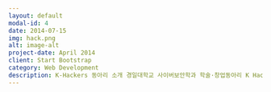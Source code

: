 ```yaml
---
layout: default
modal-id: 4
date: 2014-07-15
img: hack.png
alt: image-alt
project-date: April 2014
client: Start Bootstrap
category: Web Development
description: K-Hackers 동아리 소개 경일대학교 사이버보안학과 학술·창업동아리 K Hackers ///////////////////////////////////////////////////////////////////////////////////////////////////////////////// 저희 동아리는 2016년에 창설되었으며 경일대학교 사이버보안학과에 소속된 전공동아리로 학과 교수님들의 지도하에 ///////////////////////////////////////////////////////////////////////////////////////////////////////////////// 사이버보안을 전공하는 학생들로 구성되어 있으며 대학원 정보보호 연구실과 연계하여 세미나 및 프로젝트 등을 진행하고 있습니다. ///////////////////////////////////////////////////////////////////////////////////////////////////////////////// K Hackers는 열린 마음과 적극적인 선후배 관계를 통해 사이버보안 분야에서는 항상 최고라는 자부심 아래 자기의 적성에 맞는 보안 프로그래밍 언어를 선택하여 공부할 수 있으며 ///////////////////////////////////////////////////////////////////////////////////////////////////////////////// 사이버보안과 관련된 이론적인 부분 뿐 만 아니라 실무에서 필요로 하는 실용적인 내용들을 다룰 수 있는 정보보호 전문인재 양성을 목표로 하고 있습니다. ///////////////////////////////////////////////////////////////////////////////////////////////////////////////// 포렌식(Forensic) 트랙 Memory Volatility를 이용한 메모리 분석 System ///////////////////////////////////////////////////////////////////////////////////////////////////////////////// 삭제된 파일복구/ 파일시스템 분석 Network ///////////////////////////////////////////////////////////////////////////////////////////////////////////////// 네트워크 패킷분석 Language  C언어를 통한 암복호화 툴 개발 ///////////////////////////////////////////////////////////////////////////////////////////////////////////////// Python Volatility 개발 파일 분석 취약점분석(Vulnerability Analysis) 트랙 Assembly ///////////////////////////////////////////////////////////////////////////////////////////////////////////////// 디버거를 통한 패킷 분석 Reversing.kr 문제 분석 Linux / Codegate 문제 분석 Malware / WannaCry의 구조를 분석 ///////////////////////////////////////////////////////////////////////////////////////////////////////////////// Web Vulnerability Owasp 10실습 개발(Development) 트랙 C  포인터 및 구조체 개념정리 악성코드 개발 Web ///////////////////////////////////////////////////////////////////////////////////////////////////////////////// PHP 웹 서버 구축 / 환경구축 ELK / 데이터 분석 및 시각화 Meachine Learing / 데이터 수집 보안컨설팅(Security  Consulting) 트랙 Hacklation K Hackers 동아리 소개 경일대학교 사이버보안학과 학술·창업동아리 K Hackers ///////////////////////////////////////////////////////////////////////////////////////////////////////////////// 저희 동아리는 2016년에 창설되었으며 경일대학교 사이버보안학과에 소속된 전공동아리로 학과 교수님들의 지도하에 ///////////////////////////////////////////////////////////////////////////////////////////////////////////////// 사이버보안을 전공하는 학생들로 구성되어 있으며 대학원 정보보호 연구실과 연계하여 세미나 및 프로젝트 등을 진행하고 있습니다. ///////////////////////////////////////////////////////////////////////////////////////////////////////////////// K Hackers는 열린 마음과 적극적인 선후배 관계를 통해 사이버보안 분야에서는 항상 최고라는 자부심 아래 자기의 적성에 맞는 보안 프로그래밍 언어를 선택하여 공부할 수 있으며 ///////////////////////////////////////////////////////////////////////////////////////////////////////////////// 사이버보안과 관련된 이론적인 부분 뿐 만 아니라 실무에서 필요로 하는 실용적인 내용들을 다룰 수 있는 정보보호 전문인재 양성을 목표로 하고 있습니다. ///////////////////////////////////////////////////////////////////////////////////////////////////////////////// 포렌식(Forensic) 트랙 Memory Volatility를 이용한 메모리 분석 System ///////////////////////////////////////////////////////////////////////////////////////////////////////////////// 삭제된 파일복구/ 파일시스템 분석 Network ///////////////////////////////////////////////////////////////////////////////////////////////////////////////// 네트워크 패킷분석 Language  C언어를 통한 암복호화 툴 개발 ///////////////////////////////////////////////////////////////////////////////////////////////////////////////// Python Volatility 개발 파일 분석 취약점분석(Vulnerability Analysis) 트랙 Assembly ///////////////////////////////////////////////////////////////////////////////////////////////////////////////// 디버거를 통한 패킷 분석 Reversing.kr 문제 분석 Linux / Codegate 문제 분석 Malware / WannaCry의 구조를 분석 ///////////////////////////////////////////////////////////////////////////////////////////////////////////////// Web Vulnerability Owasp 10실습 개발(Development) 트랙 C  포인터 및 구조체 개념정리 악성코드 개발 Web ///////////////////////////////////////////////////////////////////////////////////////////////////////////////// PHP 웹 서버 구축 환경구축 ELK 데이터 분석 및 시각화 Meachine Learing / 데이터 수집 보안컨설팅(Security  Consulting) 트랙 Hacklation ///////////////////////////////////////////////////////////////////////////////////////////////////////////////// 네트워크 기반의 모의해킹 Linux CentOS를 통한 서버구축 Certifcate 국가 공인 네트워크 관리사 LPIC 리눅스 국제자격증네트워크 기반의 모의해킹 Linux CentOS를 통한 서버구축 Certifcate ///////////////////////////////////////////////////////////////////////////////////////////////////////////////// 국가 공인 네트워크 관리사  LPIC 리눅스 국제자격증
---
```

